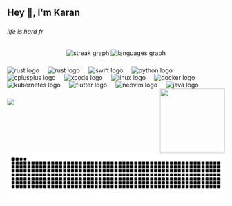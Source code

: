 <h2 align="left">Hey 👋, I'm Karan</h2>

###

<h6 align="left">life is hard fr</h6>

###
<div align="center">
  <img src="https://stats-karan.vercel.app?user=PhantomInTheWire&locale=en&mode=daily&theme=radical&hide_border=false&border_radius=5" height="150" alt="streak graph"  />
  <img src="https://karan-stats.vercel.app/api/top-langs?username=PhantomInTheWire&locale=en&hide_title=false&layout=compact&card_width=320&langs_count=5&theme=radical&hide_border=false&exclude_repo=github-readme-stats,digitalgarden,karans-digitalgarden,github-readme-streak-stats,Minerva,saathi,vedanta" height="150" alt="languages graph"  />
</div>

###
<div align="left">
  <img src="https://skillicons.dev/icons?i=rust" height="30" alt="rust logo"  />
  <img width="12" />
  <img src="https://skillicons.dev/icons?i=go" height="30" alt="rust logo"  />
  <img width="12" />
  <img src="https://cdn.jsdelivr.net/gh/devicons/devicon/icons/swift/swift-original.svg" height="30" alt="swift logo"  />
  <img width="12" />
  <img src="https://skillicons.dev/icons?i=py" height="30" alt="python logo"  />
  <img width="12" />
  <img src="https://skillicons.dev/icons?i=cpp" height="30" alt="cplusplus logo"  />
  <img width="12" />
  <img src="https://cdn.jsdelivr.net/gh/devicons/devicon/icons/xcode/xcode-original.svg" height="30" alt="xcode logo"  />
  <img width="12" />
  <img src="https://skillicons.dev/icons?i=linux" height="30" alt="linux logo"  />
  <img width="12" />
  <img src="https://skillicons.dev/icons?i=docker" height="30" alt="docker logo"  />
  <img width="12" />
  <img src="https://skillicons.dev/icons?i=kubernetes" height="30" alt="kubernetes logo"  />
  <img width="12" />
  <img src="https://skillicons.dev/icons?i=flutter" height="30" alt="flutter logo"  />
  <img width="12" />
  <img src="https://skillicons.dev/icons?i=neovim" height="30" alt="neovim logo"  />
  <img width="12" />
  <img src="https://skillicons.dev/icons?i=java" height="30" alt="java logo"  />
  <img height="150" width="150" src="https://media1.tenor.com/m/Al4SzhEF_vIAAAAd/gojo-satoru.gif" align="right" />
  
###

</div>
<img src="https://github-readme-activity-graph.vercel.app/graph?username=PhantomInTheWire&bg_color=141321&color=FE438E&line=f9826c&point=A9FEF6&area=true&area_color=833ab4&title_color=FE438E&hide_border=true&radius=8&days=30">

###

<br clear="both">

<picture>
  <source media="(prefers-color-scheme: dark)" srcset="https://raw.githubusercontent.com/PhantomInTheWire/PhantomInTheWire/refs/heads/output/snake-dark.svg">
  <source media="(prefers-color-scheme: light)" srcset="https://raw.githubusercontent.com/PhantomInTheWire/PhantomInTheWire/output/snake.svg">
  <img src="https://raw.githubusercontent.com/PhantomInTheWire/PhantomInTheWire/output/snake.svg" alt="Snake animation">
</picture>

###

